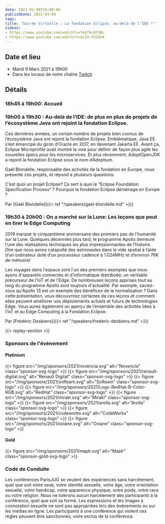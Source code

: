```yaml
---
date: 2021-03-09T19:00:00
publishDate: 2021-03-09
tags:
title: "Soirée Virtuelle : La fondation Eclipse, au-delà de l’IDE !"
videos:
- https://www.youtube.com/watch?v=7eEfbcUF1Bc
- https://www.youtube.com/watch?v=4cZ9-YVZGK4
---
```

## Date et lieu

* Mardi 9 Mars 2021 à 19h00
* Dans les locaux de notre chaîne [Twitch](https://www.twitch.tv/parisjug)

## Détails

### 18h45 à 19h00: Accueil

### 19h00 à 19h30 : Au-delà de l’IDE: de plus en plus de projets de l’écosystème Java ont rejoint la fondation Eclipse.

Ces dernières années, un certain nombre de projets bien connus de l’écosystème Java ont rejoint la fondation Eclipse. Emblématique, Java EE s’est émancipé du giron d’Oracle en 2017, en devenant Jakarta EE. Avant ça, Eclipse Microprofile avait montré la voie pour définir de façon plus agile les nouvelles specs pour les microservices. Et plus récemment, AdoptOpenJDK a rejoint la fondation Eclipse sous le nom d’Adoptium.

Gaël Blondelle, responsable des activités de la fondation en Europe, nous présente ces projets, et répond à plusieurs questions:

C’est quoi un projet Eclipse?
Ça sert à quoi le “Eclipse Foundation Specification Process” ?
Pourquoi la fondation Eclipse déménage en Europe ?

Par [Gaël Blondelle]({{< ref "/speakers/gael-blondelle.md" >}})

### 19h30 à 20h00 : On a marché sur la Lune: Les leçons que peut en tirer le Edge Computing

2019 marque le cinquantième anniversaire des premiers pas de l’humanité sur la Lune. Quelques décennies plus tard, le programme Apollo demeure l’une des réalisations techniques les plus impressionnantes de l’histoire. Dire que nous avons catapulté des astronautes dans le vide spatial à l’aide d’un ordinateur doté d’un processeur cadencé à 1.024MHz et d’environ 76K de mémoire!

Les voyages dans l'espace sont l'un des premiers exemples que nous ayons d'appareils connectés et d'informatique distribuée; un véritable précurseur de l'IoT et de l'Edge. De nombreuses leçons apprises tout au long du programme Apollo sont toujours d'actualité. Par exemple, saviez-vous qu'Apollo 13 est un exemple des bénéfices de la normalisation ? Dans cette présentation, vous découvrirez certaines de ces leçons et comment elles peuvent améliorer vos déploiements actuels et futurs de technologies Edge. Vous aurez également un aperçu de l’ensemble des activités liées à l’IoT et au Edge Computing à la Fondation Eclipse.

Par [Frédéric Desbiens]({{< ref "/speakers/frederic-desbiens.md" >}})

{{< replay-section >}}

### Sponsors de l'évènement

#### Platinium
{{< figure src="/img/sponsors/2021/novencia.svg" alt="Novencia" class="sponsor-svg-logo" >}}
{{< figure src="/img/sponsors/2021/renault-digital.svg" alt="Renault Digital" class="sponsor-svg-logo" >}}
{{< figure src="/img/sponsors/2021/softeam.svg" alt="Softeam" class="sponsor-svg-logo" >}}
{{< figure src="/img/sponsors/2021/Logo-RedHat-B-Color-RGB.svg" alt="RedHat" class="sponsor-svg-logo" >}}
{{< figure src="/img/sponsors/2021/mirakl.svg" alt="Mirakl" class="sponsor-svg-logo" >}}
{{< figure src="/img/sponsors/2021/arolla.svg" alt="Arolla" class="sponsor-svg-logo" >}}
{{< figure src="/img/sponsors/2021/codeworks.svg" alt="CodeWorks" class="sponsor-svg-logo" >}}
{{< figure src="/img/sponsors/2021/oxiane.svg" alt="Oxiane" class="sponsor-svg-logo" >}}

#### Gold
{{< figure src="/img/sponsors/2021/maplr.svg" alt="Maplr" class="sponsor-gold-svg-logo" >}}

### Code de Conduite
Les conférences ParisJUG se veulent des expériences sans harcèlement, quel que soit votre sexe, votre identité sexuelle, votre âge, votre orientation sexuelle, votre handicap, votre apparence physique, votre poids, votre race ou votre religion. Nous ne tolérons aucun harcèlement des participants à la conférence, quel que soit sa forme. Les expressions et les images à connotation sexuelle ne sont pas appropriées lors des événements ou sur les médias en ligne. Les participants à une conférence qui violent ces règles peuvent être sanctionnés, voire exclus de la conférence.